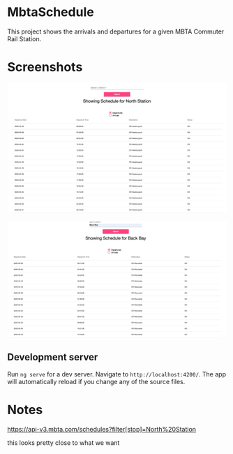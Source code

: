 # MbtaSchedule

This project shows the arrivals and departures for a given MBTA Commuter Rail Station. 

# Screenshots
![Schedule for North Station](screenshots/north_station.png "North Station")


![Schedule for Back Bay](screenshots/back_bay.png "Back Bay")
## Development server

Run `ng serve` for a dev server. Navigate to `http://localhost:4200/`. The app will automatically reload if you change any of the source files.

# Notes

https://api-v3.mbta.com/schedules?filter[stop]=North%20Station

this looks pretty close to what we want
